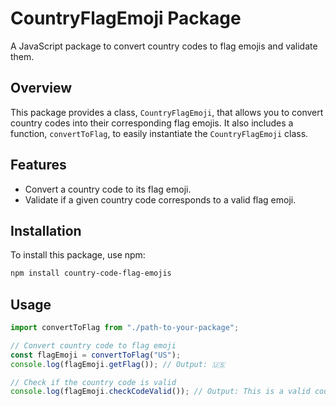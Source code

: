 # CountryFlagEmoji Package

A JavaScript package to convert country codes to flag emojis and validate them.

## Overview

This package provides a class, `CountryFlagEmoji`, that allows you to convert country codes into their corresponding flag emojis. It also includes a function, `convertToFlag`, to easily instantiate the `CountryFlagEmoji` class.

## Features

- Convert a country code to its flag emoji.
- Validate if a given country code corresponds to a valid flag emoji.

## Installation

To install this package, use npm:

```bash
npm install country-code-flag-emojis
```

## Usage

```javascript
import convertToFlag from "./path-to-your-package";

// Convert country code to flag emoji
const flagEmoji = convertToFlag("US");
console.log(flagEmoji.getFlag()); // Output: 🇺🇸

// Check if the country code is valid
console.log(flagEmoji.checkCodeValid()); // Output: This is a valid country code
```
